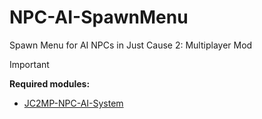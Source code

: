 # NPC-AI-SpawnMenu
Spawn Menu for AI NPCs in Just Cause 2: Multiplayer Mod

> [!IMPORTANT]
> **Required modules:**
> - [JC2MP-NPC-AI-System](https://github.com/Hallkezz/JC2MP-NPC-AI-System)
